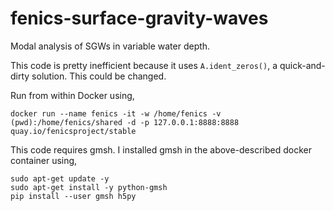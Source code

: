 # fenics-surface-gravity-waves
Modal analysis of SGWs in variable water depth.

This code is pretty inefficient because it uses ```A.ident_zeros()```, a quick-and-dirty solution. This could be changed.

Run from within Docker using,
```
docker run --name fenics -it -w /home/fenics -v (pwd):/home/fenics/shared -d -p 127.0.0.1:8888:8888 quay.io/fenicsproject/stable
```

This code requires gmsh. I installed gmsh in the above-described docker container using,
```
sudo apt-get update -y
sudo apt-get install -y python-gmsh
pip install --user gmsh h5py
```
